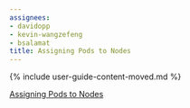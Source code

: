 ```yaml
---
assignees:
- davidopp
- kevin-wangzefeng
- bsalamat
title: Assigning Pods to Nodes
---
```


{% include user-guide-content-moved.md %}

[Assigning Pods to Nodes](/docs/concepts/configuration/constrain-pods-nodes/)
